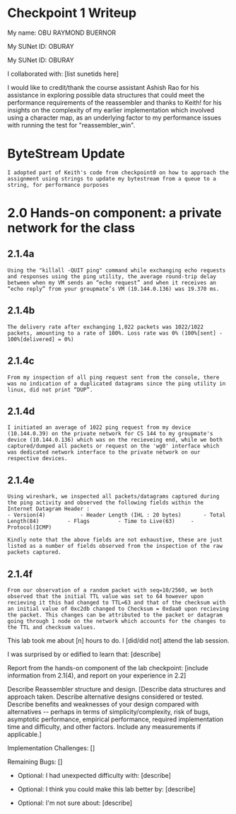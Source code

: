Checkpoint 1 Writeup
====================

My name: OBU RAYMOND BUERNOR

My SUNet ID: OBURAY

My SUNet ID: OBURAY

I collaborated with: [list sunetids here]

I would like to credit/thank the course assistant Ashish Rao for his assistance in exploring possible data structures that could meet the performance requirements of the reassembler and thanks to Keith! for his insights on the complexity of my earlier implementation which involved using a character map, as an underlying factor to my performance issues with running the test for "reassembler_win".

# ByteStream Update
    I adopted part of Keith's code from checkpoint0 on how to approach the assignment using strings to update my bytestream from a queue to a string, for performance purposes

# 2.0 Hands-on component: a private network for the class
## 2.1.4a
    Using the "killall -QUIT ping" command while exchanging echo requests and responses using the ping utility, the average round-trip delay between when my VM sends an “echo request” and when it receives an “echo reply” from your groupmate’s VM (10.144.0.136) was 19.370 ms.

## 2.1.4b
    The delivery rate after exchanging 1,022 packets was 1022/1022 packets, amounting to a rate of 100%. Loss rate was 0% (100%[sent] - 100%[delivered] = 0%)

## 2.1.4c
    From my inspection of all ping request sent from the console, there was no indication of a duplicated datagrams since the ping utility in linux, did not print “DUP”.

## 2.1.4d
    I initiated an average of 1022 ping request from my device (10.144.0.39) on the private network for CS 144 to my groupmate's device (10.144.0.136) which was on the recieveing end, while we both captured/dumped all packets or request on the 'wg0' interface which was dedicated network interface to the private network on our respective devices.

## 2.1.4e
    Using wireshark, we inspected all packets/datagrams captured during the ping activity and observed the following fields within the Internet Datagram Header :
    - Version(4)           - Header Length (IHL : 20 bytes)       - Total Length(84)         - Flags         - Time to Live(63)     - Protocol(ICMP)  

    Kindly note that the above fields are not exhaustive, these are just listed as a number of fields observed from the inspection of the raw packets captured.

## 2.1.4f
    From our observation of a random packet with seq=10/2560, we both observed that the initial TTL value was set to 64 however upon recieving it this had changed to TTL=63 and that of the checksum with an initial value of 0xc2db changed to Checksum = 0xdaa0 upon recieving the packet. This changes can be attributed to the packet or datagram going through 1 node on the network which accounts for the changes to the TTL and checksum values. 
 


    


This lab took me about [n] hours to do. I [did/did not] attend the lab session.

I was surprised by or edified to learn that: [describe]

Report from the hands-on component of the lab checkpoint: [include
information from 2.1(4), and report on your experience in 2.2]

Describe Reassembler structure and design. [Describe data structures and
approach taken. Describe alternative designs considered or tested.
Describe benefits and weaknesses of your design compared with
alternatives -- perhaps in terms of simplicity/complexity, risk of
bugs, asymptotic performance, empirical performance, required
implementation time and difficulty, and other factors. Include any
measurements if applicable.]

Implementation Challenges:
[]

Remaining Bugs:
[]

- Optional: I had unexpected difficulty with: [describe]

- Optional: I think you could make this lab better by: [describe]

- Optional: I'm not sure about: [describe]
